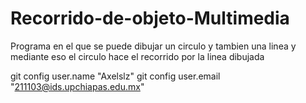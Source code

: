 # Recorrido-de-objeto-Multimedia
Programa en el que se puede dibujar un circulo y tambien una linea y mediante eso el circulo hace el recorrido por la linea dibujada

git config user.name "Axelslz"
git config user.email "211103@ids.upchiapas.edu.mx"
